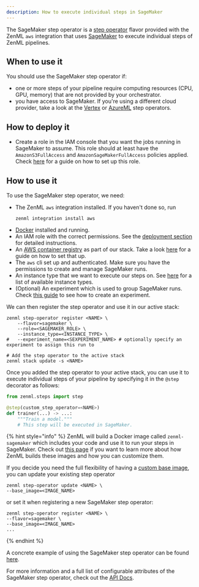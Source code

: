```yaml
---
description: How to execute individual steps in SageMaker
---
```


The SageMaker step operator is a [step operator](./overview.md) flavor provided with
the ZenML `aws` integration that uses [SageMaker](https://aws.amazon.com/sagemaker/)
to execute individual steps of ZenML pipelines.

## When to use it

You should use the SageMaker step operator if:
* one or more steps of your pipeline require computing resources (CPU, GPU, memory) that are
not provided by your orchestrator.
* you have access to SageMaker. If you're using a different cloud provider, take 
a look at the [Vertex](./gcloud_vertexai.md) or [AzureML](./azureml.md) step operators.

## How to deploy it

* Create a role in the IAM console that you want the jobs running in SageMaker to assume.
This role should at least have the `AmazonS3FullAccess` and `AmazonSageMakerFullAccess`
policies applied. Check [here](https://docs.aws.amazon.com/sagemaker/latest/dg/sagemaker-roles.html#sagemaker-roles-create-execution-role) for a guide on how to set up this role.

## How to use it

To use the SageMaker step operator, we need:
* The ZenML `aws` integration installed. If you haven't done so, run 
    ```shell
    zenml integration install aws
    ```
* [Docker](https://www.docker.com) installed and running.
* An IAM role with the correct permissions. See the [deployment section](#how-do-you-deploy-it)
for detailed instructions.
* An [AWS container registry](../container_registries/amazon_ecr.md) as part of our stack.
Take a look [here](../container_registries/amazon_ecr.md) for a guide on how to set that up.
* The `aws` cli set up and authenticated. Make sure you have the permissions to create 
and manage SageMaker runs.
* An instance type that we want to execute our steps on.
See [here](https://docs.aws.amazon.com/sagemaker/latest/dg/notebooks-available-instance-types.html)
for a list of available instance types.
* (Optional) An experiment which is used to group SageMaker runs. Check [this guide](https://docs.aws.amazon.com/sagemaker/latest/dg/experiments-create.html) to see how to create an experiment.

We can then register the step operator and use it in our active stack:
```shell
zenml step-operator register <NAME> \
    --flavor=sagemaker \
    --role=<SAGEMAKER_ROLE> \
    --instance_type=<INSTANCE_TYPE> \
#   --experiment_name=<SEXPERIMENT_NAME> # optionally specify an experiment to assign this run to

# Add the step operator to the active stack
zenml stack update -s <NAME>
```

Once you added the step operator to your active stack, you can use it to
execute individual steps of your pipeline by specifying it in the `@step` decorator as follows:
```python
from zenml.steps import step

@step(custom_step_operator=<NAME>)
def trainer(...) -> ...:
    """Train a model."""
    # This step will be executed in SageMaker.
```

{% hint style="info" %}
ZenML will build a Docker image called `zenml-sagemaker` which includes your code and use it
to run your steps in SageMaker. Check out
[this page](../../developer-guide/advanced-concepts/docker.md)
if you want to learn more about how ZenML builds these images and
how you can customize them.

If you decide you need the full flexibility of having a
[custom base image](../../developer-guide/advanced-concepts/docker.md#using-a-custom-base-image),
you can update your existing step operator
```shell
zenml step-operator update <NAME> \
--base_image=<IMAGE_NAME>
```
or set it when registering a new SageMaker step operator:
```shell
zenml step-operator register <NAME> \
--flavor=sagemaker \
--base_image=<IMAGE_NAME>
...
```
{% endhint %}


A concrete example of using the SageMaker step operator can be found 
[here](https://github.com/zenml-io/zenml/tree/main/examples/step_operator_remote_training).

For more information and a full list of configurable attributes of the SageMaker step operator, check out the 
[API Docs](https://apidocs.zenml.io/latest/api_docs/integrations/#zenml.integrations.aws.step_operators.sagemaker_step_operator.SagemakerStepOperator).
